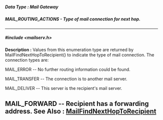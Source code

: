 ##### Data Type : Mail Gateway
##### MAIL_ROUTING_ACTIONS - Type of mail connection for next hop.
---
##### #include <mailserv.h>
**Description :**
Values from this enumeration type are returned by MailFindNextHopToRecipient() 
to indicate the type of mail connection.  The connection types are:

MAIL_ERROR -- No further routing information could be found.

MAIL_TRANSFER -- The connection is to another mail server.

MAIL_DELIVER -- This server is the recipient's mail server.

MAIL_FORWARD -- Recipient has a forwarding address.
**See Also :**
[MailFindNextHopToRecipient](D:/md_files/MailFindNextHopToRecipient.md)
---
